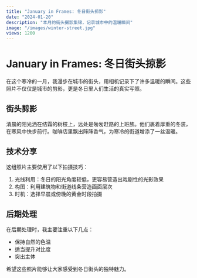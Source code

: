 ```yaml
---
title: "January in Frames: 冬日街头掠影"
date: "2024-01-20"
description: "本月的街头摄影集锦，记录城市中的温暖瞬间"
image: "/images/winter-street.jpg"
views: 1200
---
```


# January in Frames: 冬日街头掠影

在这个寒冷的一月，我漫步在城市的街头，用相机记录下了许多温暖的瞬间。这些照片不仅仅是城市的剪影，更是冬日里人们生活的真实写照。

## 街头剪影

清晨的阳光洒在结霜的树枝上，远处是匆匆赶路的上班族。他们裹着厚重的冬装，在寒风中快步前行。咖啡店里飘出阵阵香气，为寒冷的街道增添了一丝温暖。

## 技术分享

这组照片主要使用了以下拍摄技巧：

1. 光线利用：冬日的阳光角度较低，更容易营造出戏剧性的光影效果
2. 构图：利用建筑物和街道线条营造画面层次
3. 时机：选择早晨或傍晚的黄金时段拍摄

## 后期处理

在后期处理时，我主要注重以下几点：

- 保持自然的色温
- 适当提升对比度
- 突出主体

希望这些照片能够让大家感受到冬日街头的独特魅力。